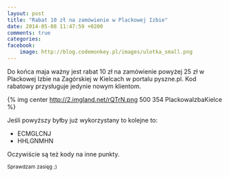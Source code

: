 ```yaml
---
layout: post
title: "Rabat 10 zł na zamówienie w Plackowej Izbie"
date: 2014-05-08 11:47:59 +0200
comments: true
categories: 
facebook:
    image: http://blog.codemonkey.pl/images/ulotka_small.png
---
```


Do końca maja ważny jest rabat 10 zł na zamówienie powyżej 25 zł w Plackowej Izbie na Zagórskiej w Kielcach w portalu pyszne.pl. Kod rabatowy przysługuje jedynie nowym klientom.

{% img center http://2.imgland.net/rQTrN.png 500 354 PlackowaIzbaKielce %}

Jeśli powyższy byłby już wykorzystany to kolejne to:

- ECMGLCNJ
- HHLGNMHN

Oczywiście są też kody na inne punkty.

<small>Sprawdzam zasięg ;)</small>
